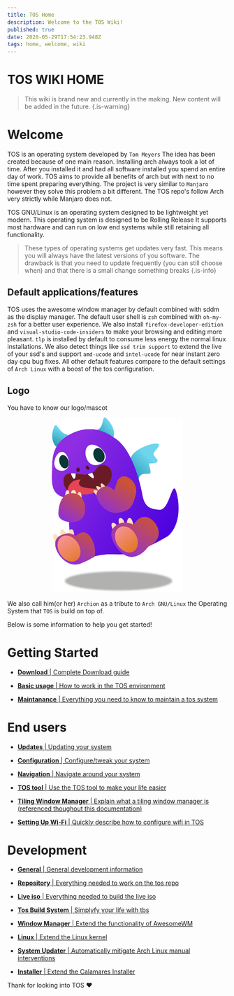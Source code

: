 ```yaml
---
title: TOS Home
description: Welcome to the TOS Wiki!
published: true
date: 2020-05-29T17:54:23.948Z
tags: home, welcome, wiki
---
```


# TOS WIKI HOME
> This wiki is brand new and currently in the making.
> New content will be added in the future.
{.is-warning}


# Welcome
TOS is an operating system developed by `Tom Meyers`
The idea has been created because of one main reason.
Installing arch always took a lot of time.
After you installed it and had all software installed you spend an entire day of work.
TOS aims to provide all benefits of arch but with next to no time spent preparing everything.
The project is very similar to `Manjaro` however they solve this problem a bit different.
The TOS repo's follow Arch very strictly while Manjaro does not.

TOS GNU/Linux is an operating system designed to be lightweight yet modern.
This operating system is designed to be Rolling Release It supports most hardware and can run on low end systems while still retaining all functionality.

> These types of operating systems get updates very fast. This means you will always have the latest versions of you software. The drawback is that you need to update frequently (you can still choose when) and that there is a small change something breaks
{.is-info}

## Default applications/features

TOS uses the awesome window manager by default combined with sddm as the display manager.
The default user shell is `zsh` combined with `oh-my-zsh` for a better user experience.
We also install `firefox-developer-edition` and `visual-studio-code-insiders` to make your browsing and editing more pleasant.
`tlp` is installed by default to consume less energy the normal linux installations.
We also detect things like `ssd trim support` to extend the live of your ssd's and support `amd-ucode` and `intel-ucode` for near instant zero day cpu bug fixes.
All other default features compare to the default settings of `Arch Linux` with a boost of the tos configuration.

## Logo

You have to know our logo/mascot

<p align="center">
  <a href="https://github.com/ODEX-TOS">
    <img src="/branding/tos_logo.png" alt="Logo" width="300" height="400">
  </a>
</p>

We also call him(or her) `Archion` as a tribute to `Arch GNU/Linux` the Operating System that `TOS` is build on top of.

Below is some information to help you get started!

# Getting Started
- [**Download** | Complete Download guide](/Intro/download)

- [**Basic usage** | How to work in the TOS environment](/Intro/basics)

- [**Maintanance** | Everything you need to know to maintain a tos system](/Intro/maintain)


# End users

- [**Updates** | Updating your system](/Usage/update)

- [**Configuration** | Configure/tweak your system](/Usage/config)

- [**Navigation** | Navigate around your system](/Usage/navigate)

- [**TOS tool** | Use the TOS tool to make your life easier](/Usage/tool)

- [**Tiling Window Manager** | Explain what a tiling window manager is (referenced thoughout this documentation)](/Usage/tiling)

- [**Setting Up Wi-Fi** | Quickly describe how to configure wifi in TOS](/Usage/wifi)


# Development

- [**General** | General development information](/Developer/general)

- [**Repository** | Everything needed to work on the tos repo](/Developer/repo)

- [**Live iso** | Everything needed to build the live iso](/Developer/iso)

- [**Tos Build System** | Simplyfy your life with tbs](/Developer/tbs)

- [**Window Manager** | Extend the functionality of AwesomeWM](/Developer/awesome)

- [**Linux** | Extend the Linux kernel](/Developer/linux)

- [**System Updater** | Automatically mitigate Arch Linux manual interventions](/Developer/update)

- [**Installer** | Extend the Calamares Installer](/Developer/calamares)


Thank for looking into TOS :heart:




